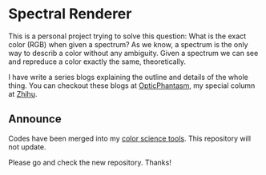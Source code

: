 # Spectral Renderer

This is a personal project trying to solve this question:
What is the exact color (RGB) when given a spectrum? As we know, a spectrum
is the only way to describ a color without any ambiguity. Given a spectrum
we can see and repreduce a color exactly the same, theoretically.

I have write a series blogs explaining the outline and details of the whole thing. You can
checkout these blogs at [OpticPhantasm](https://zhuanlan.zhihu.com/OpticPhantasm), my
special column at [Zhihu](https://zhihu.com).

## Announce

Codes have been merged into my [color science tools](https://github.com/LoveDaisy/ColorScienceUtils).
This repository will not update.

Please go and check the new repository. Thanks!
